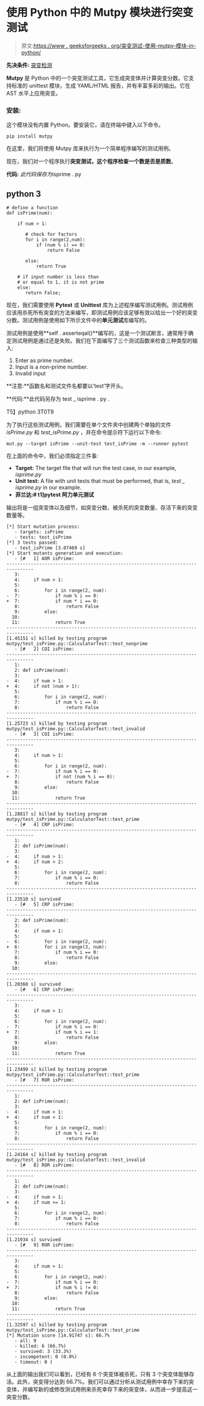 # 使用 Python 中的 Mutpy 模块进行突变测试

> 原文:[https://www . geeksforgeeks . org/突变测试-使用-mutpy-模块-in-python/](https://www.geeksforgeeks.org/mutation-testing-using-mutpy-module-in-python/)

**先决条件:** [突变检测](https://www.geeksforgeeks.org/software-testing-mutation-testing/)

**Mutpy** 是 Python 中的一个突变测试工具，它生成突变体并计算突变分数。它支持标准的 unittest 模块，生成 YAML/HTML 报告，并有丰富多彩的输出。它在 AST 水平上应用突变。

### 安装:

这个模块没有内置 Python。要安装它，请在终端中键入以下命令。

```
pip install mutpy

```

在这里，我们将使用 Mutpy 库来执行为一个简单程序编写的测试用例。

现在，我们对一个程序执行**突变测试，这个程序检查一个数是否是质数**。

**代码:** *此代码保存为*isprime . py

## python 3

```
# define a function 
def isPrime(num):

    if num > 1:

       # check for factors
       for i in range(2,num):
           if (num % i) == 0:
               return False

       else:
           return True

    # if input number is less than
    # or equal to 1, it is not prime
    else:
       return False;
```

现在，我们需要使用 **Pytest** 或 **Unittest** 库为上述程序编写测试用例。测试用例应该用杀死所有突变的方法来编写，即测试用例应该足够有效以给出一个好的突变分数。测试用例是使用如下所示文件中的**单元测试**库编写的。

测试用例是使用**self . asserteqal()**编写的，这是一个测试断言，通常用于确定测试用例是通过还是失败。我们在下面编写了三个测试函数来检查三种类型的输入:

1.  Enter as prime number.
2.  Input is a non-prime number.
3.  Invalid input

**注意:**函数名和测试文件名都要以‘test’字开头。

**代码:**此代码另存为 test _ isprime . py .

T5】python 3T0T9

为了执行这些测试用例，我们需要在单个文件夹中创建两个单独的文件 *isPrime.py* 和 *test_isPrime.py* ，并在命令提示符下运行以下命令:

```
mut.py --target isPrime --unit-test test_isPrime -m --runner pytest

```

在上面的命令中，我们必须指定三件事:

*   **Target:** The target file that will run the test case, in our example, *isprime.py*
*   **Unit test:** A file with unit tests that must be performed, that is, *test _ isprime.py* in our example.
*   **菲兰达:# t1]pytest 阿力单元测试**

输出将是一组突变体以及细节，如突变分数、被杀死的突变数量、存活下来的突变数量等。

```
[*] Start mutation process:
   - targets: isPrime
   - tests: test_isPrime
[*] 3 tests passed:
   - test_isPrime [3.07469 s]
[*] Start mutants generation and execution:
   - [#   1] AOR isPrime:
--------------------------------------------------------------------------------
   3:
   4:     if num > 1:
   5:
   6:         for i in range(2, num):
-  7:             if num % i == 0:
+  7:             if num * i == 0:
   8:                 return False
   9:         else:
  10:
  11:             return True
--------------------------------------------------------------------------------
[1.45151 s] killed by testing program mutpy/test_isPrime.py::CalculatorTest::test_nonprime
   - [#   2] COI isPrime:
--------------------------------------------------------------------------------
   1:
   2: def isPrime(num):
   3:
-  4:     if num > 1:
+  4:     if not (num > 1):
   5:
   6:         for i in range(2, num):
   7:             if num % i == 0:
   8:                 return False
--------------------------------------------------------------------------------
[1.25723 s] killed by testing program mutpy/test_isPrime.py::CalculatorTest::test_invalid
   - [#   3] COI isPrime:
--------------------------------------------------------------------------------
   3:
   4:     if num > 1:
   5:
   6:         for i in range(2, num):
-  7:             if num % i == 0:
+  7:             if not (num % i == 0):
   8:                 return False
   9:         else:
  10:
  11:             return True
--------------------------------------------------------------------------------
[1.28817 s] killed by testing program mutpy/test_isPrime.py::CalculatorTest::test_prime
   - [#   4] CRP isPrime:
--------------------------------------------------------------------------------
   1:
   2: def isPrime(num):
   3:
-  4:     if num > 1:
+  4:     if num > 2:
   5:
   6:         for i in range(2, num):
   7:             if num % i == 0:
   8:                 return False
--------------------------------------------------------------------------------
[1.23510 s] survived
   - [#   5] CRP isPrime:
--------------------------------------------------------------------------------
   2: def isPrime(num):
   3:
   4:     if num > 1:
   5:
-  6:         for i in range(2, num):
+  6:         for i in range(3, num):
   7:             if num % i == 0:
   8:                 return False
   9:         else:
  10:
--------------------------------------------------------------------------------
[1.20360 s] survived
   - [#   6] CRP isPrime:
--------------------------------------------------------------------------------
   3:
   4:     if num > 1:
   5:
   6:         for i in range(2, num):
-  7:             if num % i == 0:
+  7:             if num % i == 1:
   8:                 return False
   9:         else:
  10:
  11:             return True
--------------------------------------------------------------------------------
[1.23499 s] killed by testing program mutpy/test_isPrime.py::CalculatorTest::test_prime
   - [#   7] ROR isPrime:
--------------------------------------------------------------------------------
   1:
   2: def isPrime(num):
   3:
-  4:     if num > 1:
+  4:     if num < 1:
   5:
   6:         for i in range(2, num):
   7:             if num % i == 0:
   8:                 return False
--------------------------------------------------------------------------------
[1.24164 s] killed by testing program mutpy/test_isPrime.py::CalculatorTest::test_invalid
   - [#   8] ROR isPrime:
--------------------------------------------------------------------------------
   1:
   2: def isPrime(num):
   3:
-  4:     if num > 1:
+  4:     if num >= 1:
   5:
   6:         for i in range(2, num):
   7:             if num % i == 0:
   8:                 return False
--------------------------------------------------------------------------------
[1.21934 s] survived
   - [#   9] ROR isPrime:
--------------------------------------------------------------------------------
   3:
   4:     if num > 1:
   5:
   6:         for i in range(2, num):
-  7:             if num % i == 0:
+  7:             if num % i != 0:
   8:                 return False
   9:         else:
  10:
  11:             return True
--------------------------------------------------------------------------------
[1.32597 s] killed by testing program mutpy/test_isPrime.py::CalculatorTest::test_prime
[*] Mutation score [14.91747 s]: 66.7%
   - all: 9
   - killed: 6 (66.7%)
   - survived: 3 (33.3%)
   - incompetent: 0 (0.0%)
   - timeout: 0 (

```

从上面的输出我们可以看到，已经有 6 个突变体被杀死，只有 3 个突变体能够存活。此外，突变得分达到 66.7%。我们可以通过分析从测试用例中幸存下来的突变体，并编写新的或修改测试用例来杀死幸存下来的突变体，从而进一步提高这一突变分数。